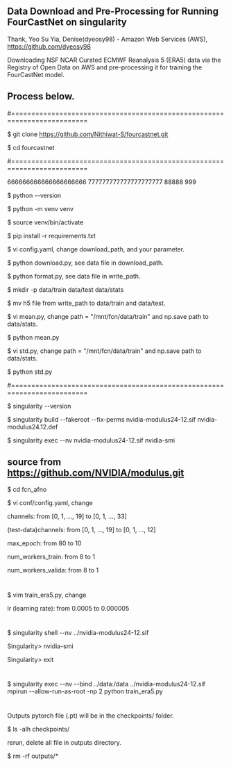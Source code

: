 ## Data Download and Pre-Processing for Running FourCastNet on singularity

Thank, Yeo Su Yia, Denise(dyeosy98) - Amazon Web Services (AWS), https://github.com/dyeosy98

Downloading NSF NCAR Curated ECMWF Reanalysis 5 (ERA5) data via the Registry of Open Data on AWS and pre-processing it for training the FourCastNet model.


## Process below.

#=========================================================================

$ git clone https://github.com/Nithiwat-S/fourcastnet.git

$ cd fourcastnet

#=========================================================================

666666666666666666666
777777777777777777777
88888
999

$ python --version

$ python -m venv venv

$ source venv/bin/activate

$ pip install -r requirements.txt

$ vi config.yaml, change download_path, and your parameter.

$ python download.py, see data file in download_path.

$ python format.py, see data file in write_path.

$ mkdir -p data/train data/test data/stats

$ mv h5 file from write_path to data/train and data/test.

$ vi mean.py, change path = "/mnt/fcn/data/train" and np.save path to data/stats.

$ python mean.py

$ vi std.py, change path = "/mnt/fcn/data/train" and np.save path to data/stats.

$ python std.py

#=========================================================================

$ singularity --version

$ singularity build --fakeroot --fix-perms nvidia-modulus24-12.sif nvidia-modulus24.12.def

$ singularity exec --nv nvidia-modulus24-12.sif nvidia-smi

## source from https://github.com/NVIDIA/modulus.git

$ cd fcn_afno

$ vi conf/config.yaml, change

channels: from [0, 1, …, 19] to [0, 1, …, 33]

(test-data)channels: from [0, 1, …, 19] to [0, 1, …, 12]

max_epoch: from 80 to 10

num_workers_train: from 8 to 1

num_workers_valida: from 8 to 1

#

$ vim train_era5.py, change

lr (learning rate): from 0.0005 to 0.000005

#

$ singularity shell --nv ../nvidia-modulus24-12.sif

Singularity> nvidia-smi

Singularity> exit

#

$ singularity exec --nv --bind ../data:/data ../nvidia-modulus24-12.sif mpirun --allow-run-as-root -np 2 python train_era5.py

#

Outputs pytorch file (.pt) will be in the checkpoints/ folder.

$ ls -alh checkpoints/

rerun, delete all file in outputs directory.

$ rm -rf outputs/*